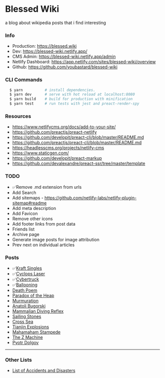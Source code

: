 # Blessed Wiki

a blog about wikipedia posts that i find interesting

### Info

- Production: https://blessed.wiki
- Dev: https://blessed-wiki.netlify.app/
- CMS Admin: https://blessed-wiki.netlify.app/admin
- Netlify Dashboard: https://app.netlify.com/sites/blessed-wiki/overview
- Github: https://github.com/youbastard/blessed-wiki

### CLI Commands

```sh
  $ yarn          # install dependencies.
  $ yarn dev      # serve with hot reload at localhost:8080
  $ yarn build    # build for production with minification
  $ yarn test     # run tests with jest and preact-render-spy
```

### Resources

- https://www.netlifycms.org/docs/add-to-your-site/
- https://github.com/preactjs/preact-netlify
- https://github.com/developit/preact-cli/blob/master/README.md
- https://github.com/preactjs/preact-cli/blob/master/README.md
- https://headlesscms.org/projects/netlify-cms
- https://www.staticgen.com/
- https://github.com/developit/preact-markup
- https://github.com/devalexandre/preact-ssr/tree/master/template

### TODO

- ✅Remove .md extension from urls
- Add Search
- Add sitemaps - https://github.com/netlify-labs/netlify-plugin-sitemap#readme
- Add meta description
- Add Favicon
- Remove other icons
- Add footer links from post data
- Friends list
- Archive page
- Generate image posts for image attribution
- Prev next on individual articles


### Posts

- ✅[Kraft Singles](https://en.wikipedia.org/wiki/Kraft_Singles)
- ✅[Cyclops Laser](https://en.wikipedia.org/wiki/Cyclops_laser)
- ✅[Cybertruck](https://en.wikipedia.org/wiki/Tesla_Cybertruck)
- ✅[Ballooning](https://en.wikipedia.org/wiki/Ballooning_(spider))
- [Death Poem](https://en.wikipedia.org/wiki/Death_poem)
- [Paradox of the Heap](https://en.wikipedia.org/wiki/Sorites_paradox)
- [Murmuration](https://en.wikipedia.org/wiki/Flocking_\(behavior\))
- [Anatoli Bugorski](https://en.wikipedia.org/wiki/Anatoli_Bugorski)
- [Mammalian Diving Reflex](https://en.wikipedia.org/wiki/Diving_reflex)
- [Sailing Stones](https://en.wikipedia.org/wiki/Sailing_stones)
- [Cross Sea](https://en.wikipedia.org/wiki/Cross_sea)
- [Tianjin Explosions](https://en.wikipedia.org/wiki/2015_Tianjin_explosions)
- [Mahamaham Stampede](https://en.wikipedia.org/wiki/Mahamaham_stampede)
- [The Z Machine](https://en.wikipedia.org/wiki/Z_Pulsed_Power_Facility)
- [Pyotr Dolgov](https://en.wikipedia.org/wiki/Pyotr_Dolgov)

---

### Other Lists

- [List of Accidents and Disasters](https://en.wikipedia.org/wiki/List_of_accidents_and_disasters_by_death_toll)
